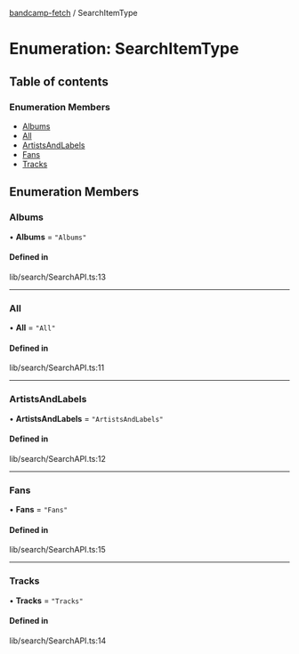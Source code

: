 [bandcamp-fetch](../README.md) / SearchItemType

# Enumeration: SearchItemType

## Table of contents

### Enumeration Members

- [Albums](SearchItemType.md#albums)
- [All](SearchItemType.md#all)
- [ArtistsAndLabels](SearchItemType.md#artistsandlabels)
- [Fans](SearchItemType.md#fans)
- [Tracks](SearchItemType.md#tracks)

## Enumeration Members

### Albums

• **Albums** = ``"Albums"``

#### Defined in

lib/search/SearchAPI.ts:13

___

### All

• **All** = ``"All"``

#### Defined in

lib/search/SearchAPI.ts:11

___

### ArtistsAndLabels

• **ArtistsAndLabels** = ``"ArtistsAndLabels"``

#### Defined in

lib/search/SearchAPI.ts:12

___

### Fans

• **Fans** = ``"Fans"``

#### Defined in

lib/search/SearchAPI.ts:15

___

### Tracks

• **Tracks** = ``"Tracks"``

#### Defined in

lib/search/SearchAPI.ts:14
